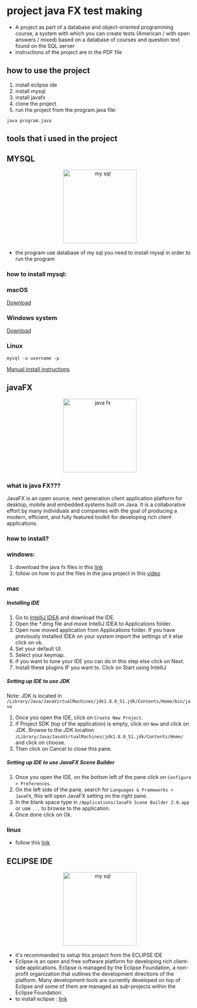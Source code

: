 # project java FX test making 

* A project as part of a database and object-oriented programming course, a system with which you can create tests (American / with open answers / mixed) based on a database of courses and question text found on the SQL server
* instructions of the project are in the PDF file 
## how to use the project 
1. install eclipse ide
2. install mysql
3. install javafx
4. clone the project
5. run the project from the program.java file:
```
java program.java
```


## tools that i used in the project 
## MYSQL

</p>
<div align="center">
 <img alt="my sql" height="200px" src="https://pbs.twimg.com/profile_images/1255113654049128448/J5Yt92WW_400x400.png">
</div>

* the program use database of my sql you need to install mysql in order to run the program 
### how to install mysql:
### macOS

[Download](https://dev.mysql.com/doc/refman/8.4/en/macos-installation.html)

### Windows system

[Download](https://dev.mysql.com/downloads/installer/)

### Linux

```
mysql -u username -p
```

[Manual install instructions](https://dev.mysql.com/doc/refman/8.4/en/linux-installation.html)


## javaFX
</p>
<div align="center">
 <img alt="java fx" height="200px" src="https://www.javatpoint.com/javafx/images/javafx-tutorial.png">
</div>

### what is java FX???
JavaFX is an open source, next generation client application platform for desktop, mobile and embedded systems built on Java. It is a collaborative effort by many individuals and companies with the goal of producing a modern, efficient, and fully featured toolkit for developing rich client applications.

### how to install?

### windows: 
1. download the java fx files in this [link](https://openjfx.io)
2. follow on how to put the files in the java project in this [video](https://www.youtube.com/watch?v=_7OM-cMYWbQ&list=PLZPZq0r_RZOMhCAyywfnYLlrjiVOkdAI1&index=126)

### mac 
##### Installing IDE

1. Go to [IntelliJ IDEA](https://www.jetbrains.com/idea/) and download the IDE.
2. Open the *.dmg file and move IntelliJ IDEA to Applications folder.
3. Open now moved application from Applications folder. If you have previously installed IDEA on your system import the settings of it else click on ok.
4. Set your default UI.
5. Select your keymap.
6. if you want to tune your IDE you can do in this step else click on Next.
7. Install these plugins IF you want to. Click on Start using IntelliJ

##### Setting up IDE to use JDK
Note: JDK is located in `/Library/Java/JavaVirtualMachines/jdk1.8.0_51.jdk/Contents/Home/bin/java`

1. Once you open the IDE, click on `Create New Project`.
2. If Project SDK (top of the application) is empty, click on `New` and click on JDK. Browse to the JDK location `/Library/Java/JavaVirtualMachines/jdk1.8.0_51.jdk/Contents/Home/` and click on choose.
3. Then click on Cancel to close this pane.

##### Setting up IDE to use JavaFX Scene Builder
1. Once you open the IDE, on the bottom left of the pane click on `Configure > Preferences`.
2. On the left side of the pane, search for `Languages & Frameworks > JavaFX`, this will open JavaFX setting on the right pane.
3. In the blank space type in `/Applications/JavaFX Scene Builder 2.0.app` or use `...` to browse to the application.
4. Once done click on Ok.
### linux 

* follow this [link](https://www.oracle.com/java/technologies/install-javafx-sdk.html)
## ECLIPSE IDE

</p>
<div align="center">
 <img alt="my sql" height="200px" src="https://algol.dev/wp-content/uploads/2020/10/logo-eclipse.png">
</div>

* it's recommanded to setup this project from the ECLIPSE IDE
* Eclipse is an open and free software platform for developing rich client-side applications. Eclipse is managed by the Eclipse Foundation, a non-profit organization that outlines the development directions of the platform. Many development tools are currently developed on top of Eclipse and some of them are managed as sub-projects within the Eclipse Foundation.
* to install eclipse : [link](https://www.eclipse.org/downloads/)
